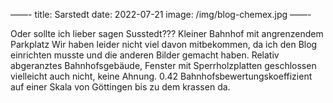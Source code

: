 ——-
title: Sarstedt
date: 2022-07-21
image: /img/blog-chemex.jpg
——-


Oder sollte ich lieber sagen Susstedt???
Kleiner Bahnhof mit angrenzendem Parkplatz
Wir haben leider nicht viel davon mitbekommen, da ich den Blog einrichten musste und die anderen Bilder gemacht haben.
Relativ abgeranztes Bahnhofsgebäude, Fenster mit Sperrholzplatten geschlossen vielleicht auch nicht, keine Ahnung.
0.42 Bahnhofsbewertungskoeffizient auf einer Skala von Göttingen bis zu dem krassen da.
